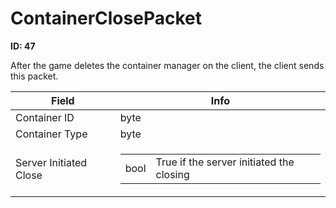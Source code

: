 # ContainerClosePacket

__ID: 47__

After the game deletes the container manager on the client, the client sends this packet.

<table><thead><tr><th>Field</th><th>Info</th></tr></thead><tbody>
<tr><td>Container ID</td><td>byte</td></tr>
<tr><td>Container Type</td><td>byte</td></tr>
<tr><td>Server Initiated Close</td><td><table><tbody><tr><td>bool</td><td>True if the server initiated the closing</td></tr></tbody></table></td></tr>
</tbody></table>